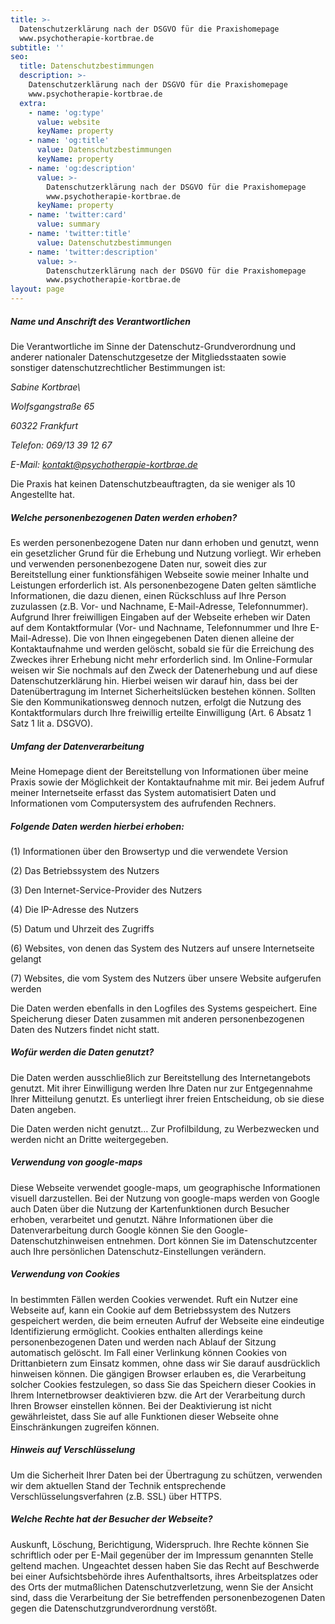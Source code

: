 ```yaml
---
title: >-
  Datenschutzerklärung nach der DSGVO für die Praxishomepage
  www.psychotherapie-kortbrae.de
subtitle: ''
seo:
  title: Datenschutzbestimmungen
  description: >-
    Datenschutzerklärung nach der DSGVO für die Praxishomepage
    www.psychotherapie-kortbrae.de
  extra:
    - name: 'og:type'
      value: website
      keyName: property
    - name: 'og:title'
      value: Datenschutzbestimmungen
      keyName: property
    - name: 'og:description'
      value: >-
        Datenschutzerklärung nach der DSGVO für die Praxishomepage
        www.psychotherapie-kortbrae.de
      keyName: property
    - name: 'twitter:card'
      value: summary
    - name: 'twitter:title'
      value: Datenschutzbestimmungen
    - name: 'twitter:description'
      value: >-
        Datenschutzerklärung nach der DSGVO für die Praxishomepage
        www.psychotherapie-kortbrae.de
layout: page
---
```

##### Name und Anschrift des Verantwortlichen

Die Verantwortliche im Sinne der Datenschutz-Grundverordnung und anderer nationaler Datenschutzgesetze der Mitgliedsstaaten sowie sonstiger datenschutzrechtlicher Bestimmungen ist:

<address>Sabine Kortbrae\

Wolfsgangstraße 65

60322 Frankfurt

Telefon: 069/13 39 12 67

E-Mail: <kontakt@psychotherapie-kortbrae.de></address>

Die Praxis hat keinen Datenschutzbeauftragten, da sie weniger als 10 Angestellte hat.

##### Welche personenbezogenen Daten werden erhoben?

Es werden personenbezogene Daten nur dann erhoben und genutzt, wenn ein gesetzlicher Grund für die Erhebung und Nutzung vorliegt. Wir erheben und verwenden personenbezogene Daten nur, soweit dies zur Bereitstellung einer funktionsfähigen Webseite sowie meiner Inhalte und Leistungen erforderlich ist. Als personenbezogene Daten gelten sämtliche Informationen, die dazu dienen, einen Rückschluss auf Ihre Person zuzulassen (z.B. Vor- und Nachname, E-Mail-Adresse, Telefonnummer). Aufgrund Ihrer freiwilligen Eingaben auf der Webseite erheben wir Daten auf dem Kontaktformular (Vor- und Nachname, Telefonnummer und Ihre E-Mail-Adresse). Die von Ihnen eingegebenen Daten dienen alleine der Kontaktaufnahme und werden gelöscht, sobald sie für die Erreichung des Zweckes ihrer Erhebung nicht mehr erforderlich sind. Im Online-Formular weisen wir Sie nochmals auf den Zweck der Datenerhebung und auf diese Datenschutzerklärung hin. Hierbei weisen wir darauf hin, dass bei der Datenübertragung im Internet Sicherheitslücken bestehen können. Sollten Sie den Kommunikationsweg dennoch nutzen, erfolgt die Nutzung des Kontaktformulars durch Ihre freiwillig erteilte Einwilligung (Art. 6 Absatz 1 Satz 1 lit a. DSGVO).

##### Umfang der Datenverarbeitung

Meine Homepage dient der Bereitstellung von Informationen über meine Praxis sowie der Möglichkeit der Kontaktaufnahme mit mir. Bei jedem Aufruf meiner Internetseite erfasst das System automatisiert Daten und Informationen vom Computersystem des aufrufenden Rechners.

##### Folgende Daten werden hierbei erhoben:

(1) Informationen über den Browsertyp und die verwendete Version

(2) Das Betriebssystem des Nutzers

(3) Den Internet-Service-Provider des Nutzers

(4) Die IP-Adresse des Nutzers

(5) Datum und Uhrzeit des Zugriffs

(6) Websites, von denen das System des Nutzers auf unsere Internetseite gelangt

(7) Websites, die vom System des Nutzers über unsere Website aufgerufen werden

Die Daten werden ebenfalls in den Logfiles des Systems gespeichert. Eine Speicherung dieser Daten zusammen mit anderen personenbezogenen Daten des Nutzers findet nicht statt.

##### Wofür werden die Daten genutzt?

Die Daten werden ausschließlich zur Bereitstellung des Internetangebots genutzt. Mit ihrer Einwilligung werden Ihre Daten nur zur Entgegennahme Ihrer Mitteilung genutzt. Es unterliegt ihrer freien Entscheidung, ob sie diese Daten angeben.

Die Daten werden nicht genutzt…
Zur Profilbildung, zu Werbezwecken und werden nicht an Dritte weitergegeben.

##### Verwendung von google-maps

Diese Webseite verwendet google-maps, um geographische Informationen visuell darzustellen. Bei der Nutzung von google-maps werden von Google auch Daten über die Nutzung der Kartenfunktionen durch Besucher erhoben, verarbeitet und genutzt. Nähre Informationen über die Datenverarbeitung durch Google können Sie den Google-Datenschutzhinweisen entnehmen. Dort können Sie im Datenschutzcenter auch Ihre persönlichen Datenschutz-Einstellungen verändern.

##### Verwendung von Cookies

In bestimmten Fällen werden Cookies verwendet. Ruft ein Nutzer eine Webseite auf, kann ein Cookie auf dem Betriebssystem des Nutzers gespeichert werden, die beim erneuten Aufruf der Webseite eine eindeutige Identifizierung ermöglicht. Cookies enthalten allerdings keine personenbezogenen Daten und werden nach Ablauf der Sitzung automatisch gelöscht. Im Fall einer Verlinkung können Cookies von Drittanbietern zum Einsatz kommen, ohne dass wir Sie darauf ausdrücklich hinweisen können. Die gängigen Browser erlauben es, die Verarbeitung solcher Cookies festzulegen, so dass Sie das Speichern dieser Cookies in Ihrem Internetbrowser deaktivieren bzw. die Art der Verarbeitung durch Ihren Browser einstellen können. Bei der Deaktivierung ist nicht gewährleistet, dass Sie auf alle Funktionen dieser Webseite ohne Einschränkungen zugreifen können.

##### Hinweis auf Verschlüsselung

Um die Sicherheit Ihrer Daten bei der Übertragung zu schützen, verwenden wir dem aktuellen Stand der Technik entsprechende Verschlüsselungsverfahren (z.B. SSL) über HTTPS.

##### Welche Rechte hat der Besucher der Webseite?

Auskunft, Löschung, Berichtigung, Widerspruch. Ihre Rechte können Sie schriftlich oder per E-Mail gegenüber der im Impressum genannten Stelle geltend machen. Ungeachtet dessen haben Sie das Recht auf Beschwerde bei einer Aufsichtsbehörde ihres Aufenthaltsorts, ihres Arbeitsplatzes oder des Orts der mutmaßlichen Datenschutzverletzung, wenn Sie der Ansicht sind, dass die Verarbeitung der Sie betreffenden personenbezogenen Daten gegen die Datenschutzgrundverordnung verstößt.

